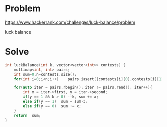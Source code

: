 # Problem
https://www.hackerrank.com/challenges/luck-balance/problem

luck balance

# Solve
```c++
int luckBalance(int k, vector<vector<int>> contests) {
    multimap<int, int> pairs;
    int sum=0,n=contests.size();
    for(int i=0;i<n;i++)    pairs.insert({contests[i][0],contests[i][1]});

    for(auto iter = pairs.rbegin(); iter != pairs.rend(); iter++){
        int x = iter->first, y = iter->second;
        if(y == 1 && k > 0) --k, sum += x;
        else if(y == 1)  sum = sum-x;
        else if(y == 0)  sum += x;
    }
    return  sum;
}
```
